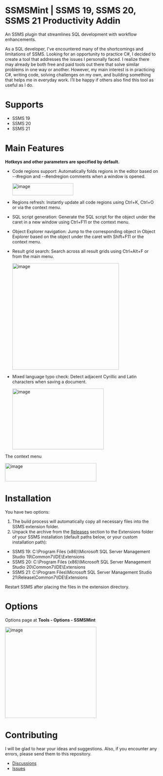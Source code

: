 # SSMSMint | SSMS 19, SSMS 20, SSMS 21 Productivity Addin
An SSMS plugin that streamlines SQL development with workflow enhancements.

As a SQL developer, I've encountered many of the shortcomings and limitations of SSMS. Looking for an opportunity to practice C#, I decided to create a tool that addresses the issues I personally faced. 
I realize there may already be both free and paid tools out there that solve similar problems in one way or another. However, my main interest is in practicing C#, writing code, solving challenges on my own, and building something that helps me in everyday work. 
I’ll be happy if others also find this tool as useful as I do.

# Supports
* SSMS 19
* SSMS 20
* SSMS 21

# Main Features
**Hotkeys and other parameters are specified by default.**

* Code regions support: Automatically folds regions in the editor based on --#region and --#endregion comments when a window is opened.

  <img width="200" height="40" alt="image" src="https://github.com/user-attachments/assets/ea1ae008-70ec-4085-aacc-a4c4c6f960ac" />

* Regions refresh: Instantly update all code regions using Ctrl+K, Ctrl+O or via the context menu.

* SQL script generation: Generate the SQL script for the object under the caret in a new window using Ctrl+F11 or the context menu.

* Object Explorer navigation: Jump to the corresponding object in Object Explorer based on the object under the caret with Shift+F11 or the context menu.

* Result grid search: Search across all result grids using Ctrl+Alt+F or from the main menu.

  <img width="350" height="350" alt="image" src="https://github.com/user-attachments/assets/5d2952ad-13e0-4b07-ae50-e02e51ead192" />

* Mixed language typo check: Detect adjacent Cyrillic and Latin characters when saving a document.

  <img width="300" height="200" alt="image" src="https://github.com/user-attachments/assets/254747aa-72e7-4842-855d-3e835f5f6af5" />

The context menu

  <img width="300" height="60" alt="image" src="https://github.com/user-attachments/assets/9d12f431-2799-485e-8388-c56caaf32720" />

# Installation
You have two options:
1. The build process will automatically copy all necessary files into the SSMS extension folder.
2. Unpack the archive from the [Releases](https://github.com/MatveevAleksandr/SSMSMint/releases) section to the Extensions folder of your SSMS installation (default paths below, or your custom installation path):
  * SSMS 19: C:\Program Files (x86)\Microsoft SQL Server Management Studio 19\Common7\IDE\Extensions
  * SSMS 20: C:\Program Files (x86)\Microsoft SQL Server Management Studio 20\Common7\IDE\Extensions
  * SSMS 21: C:\Program Files\Microsoft SQL Server Management Studio 21\Release\Common7\IDE\Extensions

Restart SSMS after placing the files in the extension directory.

# Options
Options page at **Tools - Options - SSMSMint**

<img width="300" height="300" alt="image" src="https://github.com/user-attachments/assets/3e65e53a-3006-4890-ad5a-41145c725edf" />


# Contributing
I will be glad to hear your ideas and suggestions. Also, if you encounter any errors, please send them to this repository.
* [Discussions](https://github.com/MatveevAleksandr/SSMSMint/discussions)
* [Issues](https://github.com/MatveevAleksandr/SSMSMint/issues)

